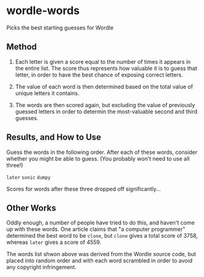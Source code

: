 # wordle-words
Picks the best starting guesses for Wordle

## Method
1. Each letter is given a score equal to the number of times it appears in the entire list. The score thus represents how valuable it is to guess that letter, in order to have the best chance of exposing correct letters.

2. The value of each word is then determined based on the total value of unique letters it contains.

3. The words are then scored again, but excluding the value of previously guessed letters in order to determin the most-valuable second and third guesses.

## Results, and How to Use

Guess the words in the following order. After each of these words, consider whether you might be able to guess. (You probably won't need to use all three!)

`later` `sonic` `dumpy`

Scores for words after these three dropped off significantly...

## Other Works

Oddly enough, a number of people have tried to do this, and haven't come up with these words. One article claims that "a computer programmer" determined the best word to be `clone`, but `clone` gives a total score of 3758, whereas `later` gives a score of 4559.

The words list shwon above was derived from the Wordle source code, but placed into random order and with each word scrambled in order to avoid any copyright infringement.
